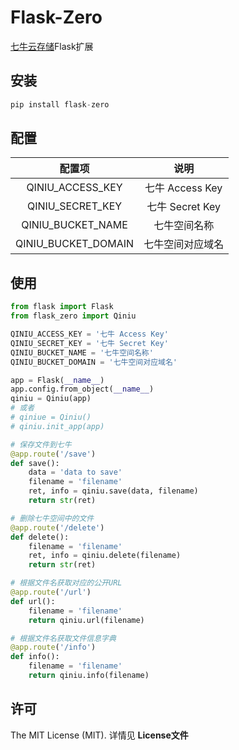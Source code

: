 # Flask-Zero
[七牛云存储](http://www.qiniu.com/)Flask扩展

## 安装
```python
pip install flask-zero
```

## 配置
| 配置项 | 说明 |
|:--------------------:|:---------------------------:|
| QINIU_ACCESS_KEY | 七牛 Access Key |
| QINIU_SECRET_KEY | 七牛 Secret Key |
| QINIU_BUCKET_NAME | 七牛空间名称 |
| QINIU_BUCKET_DOMAIN | 七牛空间对应域名 |

## 使用
```python
from flask import Flask
from flask_zero import Qiniu

QINIU_ACCESS_KEY = '七牛 Access Key'
QINIU_SECRET_KEY = '七牛 Secret Key'
QINIU_BUCKET_NAME = '七牛空间名称'
QINIU_BUCKET_DOMAIN = '七牛空间对应域名'

app = Flask(__name__)
app.config.from_object(__name__)
qiniu = Qiniu(app)
# 或者
# qiniue = Qiniu()
# qiniu.init_app(app)

# 保存文件到七牛
@app.route('/save')
def save():
    data = 'data to save'
    filename = 'filename'
    ret, info = qiniu.save(data, filename)
    return str(ret)

# 删除七牛空间中的文件
@app.route('/delete')
def delete():
    filename = 'filename'
    ret, info = qiniu.delete(filename)
    return str(ret)

# 根据文件名获取对应的公开URL
@app.route('/url')
def url():
    filename = 'filename'
    return qiniu.url(filename)

# 根据文件名获取文件信息字典
@app.route('/info')
def info():
    filename = 'filename'
    return qiniu.info(filename)
```

## 许可
The MIT License (MIT). 详情见 __License文件__
